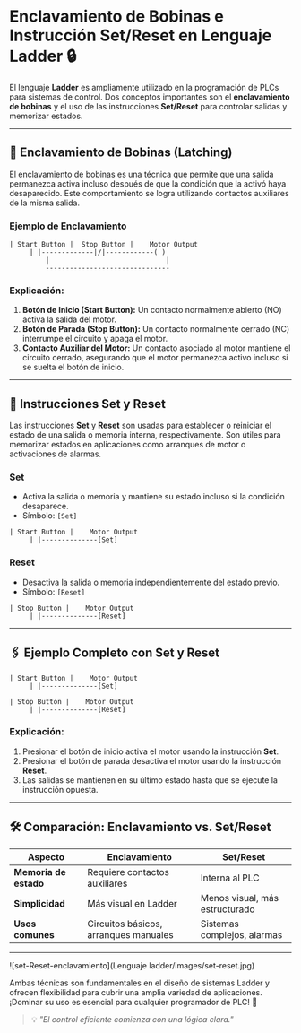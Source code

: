 # Enclavamiento de Bobinas e Instrucción Set/Reset en Lenguaje Ladder 🔒

El lenguaje **Ladder** es ampliamente utilizado en la programación de PLCs para sistemas de control. Dos conceptos importantes son el **enclavamiento de bobinas** y el uso de las instrucciones **Set/Reset** para controlar salidas y memorizar estados.

---

## 🔄 Enclavamiento de Bobinas (Latching)

El enclavamiento de bobinas es una técnica que permite que una salida permanezca activa incluso después de que la condición que la activó haya desaparecido. Este comportamiento se logra utilizando contactos auxiliares de la misma salida.

### Ejemplo de Enclavamiento

```ladder
| Start Button |  Stop Button |    Motor Output
     | |-------------|/|------------( )
         |                             |
         -------------------------------
```

### Explicación:
1. **Botón de Inicio (Start Button):** Un contacto normalmente abierto (NO) activa la salida del motor.
2. **Botón de Parada (Stop Button):** Un contacto normalmente cerrado (NC) interrumpe el circuito y apaga el motor.
3. **Contacto Auxiliar del Motor:** Un contacto asociado al motor mantiene el circuito cerrado, asegurando que el motor permanezca activo incluso si se suelta el botón de inicio.

---

## 🔧 Instrucciones Set y Reset

Las instrucciones **Set** y **Reset** son usadas para establecer o reiniciar el estado de una salida o memoria interna, respectivamente. Son útiles para memorizar estados en aplicaciones como arranques de motor o activaciones de alarmas.

### Set
- Activa la salida o memoria y mantiene su estado incluso si la condición desaparece.
- Símbolo: `[Set]`

```ladder
| Start Button |    Motor Output
     | |--------------[Set]
```

### Reset
- Desactiva la salida o memoria independientemente del estado previo.
- Símbolo: `[Reset]`

```ladder
| Stop Button |    Motor Output
     | |--------------[Reset]
```

---

## 🖇️ Ejemplo Completo con Set y Reset

```ladder
| Start Button |    Motor Output
     | |--------------[Set]

| Stop Button |    Motor Output
     | |--------------[Reset]
```

### Explicación:
1. Presionar el botón de inicio activa el motor usando la instrucción **Set**.
2. Presionar el botón de parada desactiva el motor usando la instrucción **Reset**.
3. Las salidas se mantienen en su último estado hasta que se ejecute la instrucción opuesta.

---

## 🛠️ Comparación: Enclavamiento vs. Set/Reset

| **Aspecto**           | **Enclavamiento**                    | **Set/Reset**                    |
|-----------------------|--------------------------------------|----------------------------------|
| **Memoria de estado** | Requiere contactos auxiliares        | Interna al PLC                   |
| **Simplicidad**       | Más visual en Ladder                | Menos visual, más estructurado  |
| **Usos comunes**      | Circuitos básicos, arranques manuales| Sistemas complejos, alarmas     |

---

![set-Reset-enclavamiento](Lenguaje ladder/images/set-reset.jpg)

Ambas técnicas son fundamentales en el diseño de sistemas Ladder y ofrecen flexibilidad para cubrir una amplia variedad de aplicaciones. ¡Dominar su uso es esencial para cualquier programador de PLC! 🚀

> 💡 *"El control eficiente comienza con una lógica clara."*

